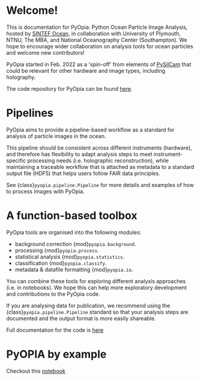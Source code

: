Welcome!
==================================

This is documentation for PyOpia: Python Ocean Particle Image Analysis, hosted by [SINTEF Ocean](https://www.sintef.no/en/ocean/), in collaboration with University of Plymouth, NTNU, The MBA, and National Oceanography Center (Southampton). We hope to encourage wider collaboration on analysis tools for ocean particles and welcome new contributors!

PyOpia started in Feb. 2022 as a 'spin-off' from elements of [PySilCam](https://github.com/SINTEF/PySilCam/wiki) that could be relevant for other hardware and image types, including holography.

The code repository for PyOpia can be found [here](https://github.com/SINTEF/PyOpia/).

Pipelines
==================================
PyOpia aims to provide a pipeline-based workflow as a standard for analysis of particle images in the ocean.

This pipeline should be consistent across different instruments (hardware), and therefore has flexibility to adapt analysis steps to meet instrument-specific processing needs (i.e. holographic reconstruction), while maintaining a traceable workflow that is attached as metadata to a standard output file (HDF5) that helps users follow FAIR data principles.

See {class}`pyopia.pipeline.Pipeline` for more details and examples of how to process images with PyOpia.

A function-based toolbox
==================================

PyOpia tools are organised into the following modules:

* background correction {mod}`pyopia.background`.
* processing {mod}`pyopia.process`.
* statistical analysis {mod}`pyopia.statistics`.
* classification {mod}`pyopia.classify`.
* metadata & datafile formatting {mod}`pyopia.io`.

You can combine these tools for exploring different analysis approaches (i.e. in notebooks).
We hope this can help more exploratory development and contributions to the PyOpia code.

If you are analysing data for publication, we recommend using the {class}`pyopia.pipeline.Pipeline` standard so that your analysis steps are documented and the output format is more easily shareable.

Full documentation for the code is [here](api)

PyOPIA by example
==================================

Checkout this [notebook](notebooks.ipynb)

